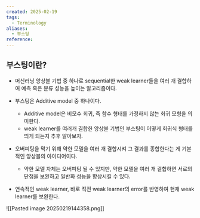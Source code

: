 ```yaml
---
created: 2025-02-19
tags:
  - Terminology
aliases:
  - 부스팅
reference:
---
```

## 부스팅이란?
- 머신러닝 앙상블 기법 중 하나로 sequential한 weak learner들을 여러 개 결합하여 예측 혹은 분류 성능을 높이는 알고리즘이다.

- 부스팅은 Additive model 중 하나이다.
	- Additive model은 비모수 회귀, 즉 함수 형태를 가정하지 않는 회귀 모형을 의미한다.
	- weak learner를 여러개 결합한 앙상블 기법인 부스팅이 어떻게 회귀식 형태를 띄게 되는지 추후 알아보자.

- 오버피팅을 막기 위해 약한 모델을 여러 개 결합시켜 그 결과를 종합한다는 게 기본적인 앙상블의 아이디어이다.
	- 약한 모델 자체는 오버피팅 될 수 있지만, 약한 모델을 여러 개 결합하면 서로의 단점을 보완하고 일반화 성능을 향상시킬 수 있다.

- 연속적인 weak learner, 바로 직전 weak learner의 error를 반영하여 현재 weak learner를 보완한다.

![[Pasted image 20250219144358.png]]
